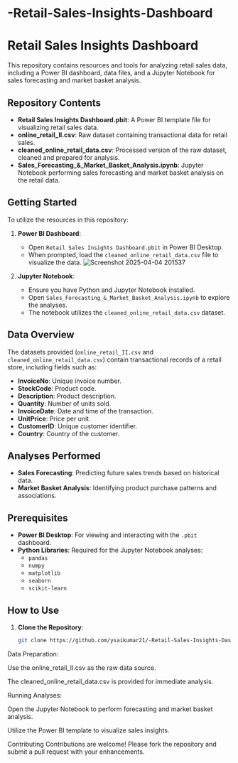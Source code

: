 # -Retail-Sales-Insights-Dashboard

# Retail Sales Insights Dashboard

This repository contains resources and tools for analyzing retail sales data, including a Power BI dashboard, data files, and a Jupyter Notebook for sales forecasting and market basket analysis.

## Repository Contents

- **Retail Sales Insights Dashboard.pbit**: A Power BI template file for visualizing retail sales data.
- **online_retail_II.csv**: Raw dataset containing transactional data for retail sales.
- **cleaned_online_retail_data.csv**: Processed version of the raw dataset, cleaned and prepared for analysis.
- **Sales_Forecasting_&_Market_Basket_Analysis.ipynb**: Jupyter Notebook performing sales forecasting and market basket analysis on the retail data.

## Getting Started

To utilize the resources in this repository:

1. **Power BI Dashboard**:
   - Open `Retail Sales Insights Dashboard.pbit` in Power BI Desktop.
   - When prompted, load the `cleaned_online_retail_data.csv` file to visualize the data.
     ![Screenshot 2025-04-04 201537](https://github.com/user-attachments/assets/c7e633db-d6d0-4654-a48d-23b11cf794df)


2. **Jupyter Notebook**:
   - Ensure you have Python and Jupyter Notebook installed.
   - Open `Sales_Forecasting_&_Market_Basket_Analysis.ipynb` to explore the analyses.
   - The notebook utilizes the `cleaned_online_retail_data.csv` dataset.

## Data Overview

The datasets provided (`online_retail_II.csv` and `cleaned_online_retail_data.csv`) contain transactional records of a retail store, including fields such as:

- **InvoiceNo**: Unique invoice number.
- **StockCode**: Product code.
- **Description**: Product description.
- **Quantity**: Number of units sold.
- **InvoiceDate**: Date and time of the transaction.
- **UnitPrice**: Price per unit.
- **CustomerID**: Unique customer identifier.
- **Country**: Country of the customer.

## Analyses Performed

- **Sales Forecasting**: Predicting future sales trends based on historical data.
- **Market Basket Analysis**: Identifying product purchase patterns and associations.

## Prerequisites

- **Power BI Desktop**: For viewing and interacting with the `.pbit` dashboard.
- **Python Libraries**: Required for the Jupyter Notebook analyses:
  - `pandas`
  - `numpy`
  - `matplotlib`
  - `seaborn`
  - `scikit-learn`

## How to Use

1. **Clone the Repository**:

   ```bash
   git clone https://github.com/ysaikumar21/-Retail-Sales-Insights-Dashboard.git
Data Preparation:

Use the online_retail_II.csv as the raw data source.

The cleaned_online_retail_data.csv is provided for immediate analysis.

Running Analyses:

Open the Jupyter Notebook to perform forecasting and market basket analysis.

Utilize the Power BI template to visualize sales insights.

Contributing
Contributions are welcome! Please fork the repository and submit a pull request with your enhancements.

